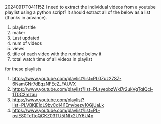 20240917T041115Z
I need to extract the individual videos from a youtube playlist using a python script? it should extract all of the below as a list (thanks in advance).
1. playlist title 
1. maker
1. Last updated
1. num of videos
1. views
1. title of each video with the runtime below it
1. total watch time of all videos in playlist

for these playlists
1. https://www.youtube.com/playlist?list=PL0Zuz27SZ-6NamGNr7dEqzNFEcZ_FAUVX
1. https://www.youtube.com/playlist?list=PLsyeobzWxl7r2ukVgTqIQcl-1T0C2mzau
1. https://www.youtube.com/playlist?list=PLVBKjEIdL9bvCdI4l1Emvbezv10GjUaLk
1. https://www.youtube.com/playlist?list=PL-osiE80TeTtoQCKZ03TU5fNfx2UY6U4p
